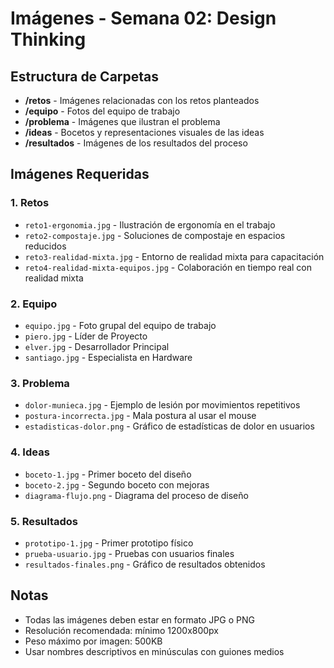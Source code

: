 # Imágenes - Semana 02: Design Thinking

## Estructura de Carpetas

- **/retos** - Imágenes relacionadas con los retos planteados
- **/equipo** - Fotos del equipo de trabajo
- **/problema** - Imágenes que ilustran el problema
- **/ideas** - Bocetos y representaciones visuales de las ideas
- **/resultados** - Imágenes de los resultados del proceso

## Imágenes Requeridas

### 1. Retos
- `reto1-ergonomia.jpg` - Ilustración de ergonomía en el trabajo
- `reto2-compostaje.jpg` - Soluciones de compostaje en espacios reducidos
- `reto3-realidad-mixta.jpg` - Entorno de realidad mixta para capacitación
- `reto4-realidad-mixta-equipos.jpg` - Colaboración en tiempo real con realidad mixta

### 2. Equipo
- `equipo.jpg` - Foto grupal del equipo de trabajo
- `piero.jpg` - Líder de Proyecto
- `elver.jpg` - Desarrollador Principal
- `santiago.jpg` - Especialista en Hardware

### 3. Problema
- `dolor-munieca.jpg` - Ejemplo de lesión por movimientos repetitivos
- `postura-incorrecta.jpg` - Mala postura al usar el mouse
- `estadisticas-dolor.png` - Gráfico de estadísticas de dolor en usuarios

### 4. Ideas
- `boceto-1.jpg` - Primer boceto del diseño
- `boceto-2.jpg` - Segundo boceto con mejoras
- `diagrama-flujo.png` - Diagrama del proceso de diseño

### 5. Resultados
- `prototipo-1.jpg` - Primer prototipo físico
- `prueba-usuario.jpg` - Pruebas con usuarios finales
- `resultados-finales.png` - Gráfico de resultados obtenidos

## Notas
- Todas las imágenes deben estar en formato JPG o PNG
- Resolución recomendada: mínimo 1200x800px
- Peso máximo por imagen: 500KB
- Usar nombres descriptivos en minúsculas con guiones medios
